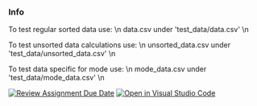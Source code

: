 ### Info
To test regular sorted data use: \n
data.csv under 'test_data/data.csv' \n

To test unsorted data calculations use: \n
unsorted_data.csv under 'test_data/unsorted_data.csv' \n

To test data specific for mode use: \n
mode_data.csv under 'test_data/mode_data.csv' \n

[![Review Assignment Due Date](https://classroom.github.com/assets/deadline-readme-button-22041afd0340ce965d47ae6ef1cefeee28c7c493a6346c4f15d667ab976d596c.svg)](https://classroom.github.com/a/cnT-9jgq)
[![Open in Visual Studio Code](https://classroom.github.com/assets/open-in-vscode-2e0aaae1b6195c2367325f4f02e2d04e9abb55f0b24a779b69b11b9e10269abc.svg)](https://classroom.github.com/online_ide?assignment_repo_id=16932393&assignment_repo_type=AssignmentRepo)
